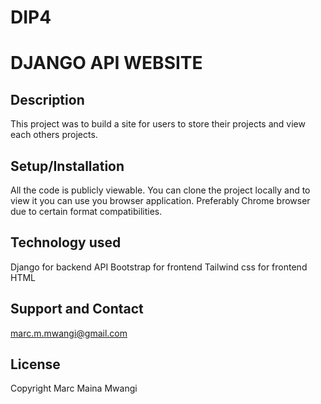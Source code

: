 # DIP4
# DJANGO API WEBSITE
## Description
This project was to build a site for users to store their projects and view each others projects.

## Setup/Installation
All the code is publicly viewable. You can clone the project locally and to view it you can use you browser application. Preferably Chrome browser due to certain format compatibilities.

## Technology used
Django for backend API
Bootstrap for frontend
Tailwind css for frontend
HTML

## Support and Contact
marc.m.mwangi@gmail.com

## License
Copyright Marc Maina Mwangi


